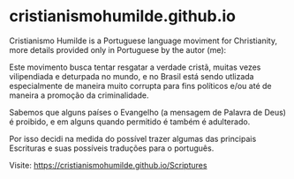 # cristianismohumilde.github.io

Cristianismo Humilde is a Portuguese language moviment for Christianity, more details provided only in Portuguese by the autor (me):

Este movimento busca tentar resgatar a verdade cristã, muitas vezes vilipendiada e deturpada no mundo, 
e no Brasil está sendo utlizada especialmente de maneira muito corrupta para fins políticos e/ou até de maneira a promoção da criminalidade.

Sabemos que alguns países o Evangelho (a mensagem de Palavra de Deus) é proibido, e em alguns quando permitido é também é adulterado.

Por isso decidi na medida do possível trazer algumas das principais Escrituras e suas possíveis traduções para o português.

Visite: https://cristianismohumilde.github.io/Scriptures
